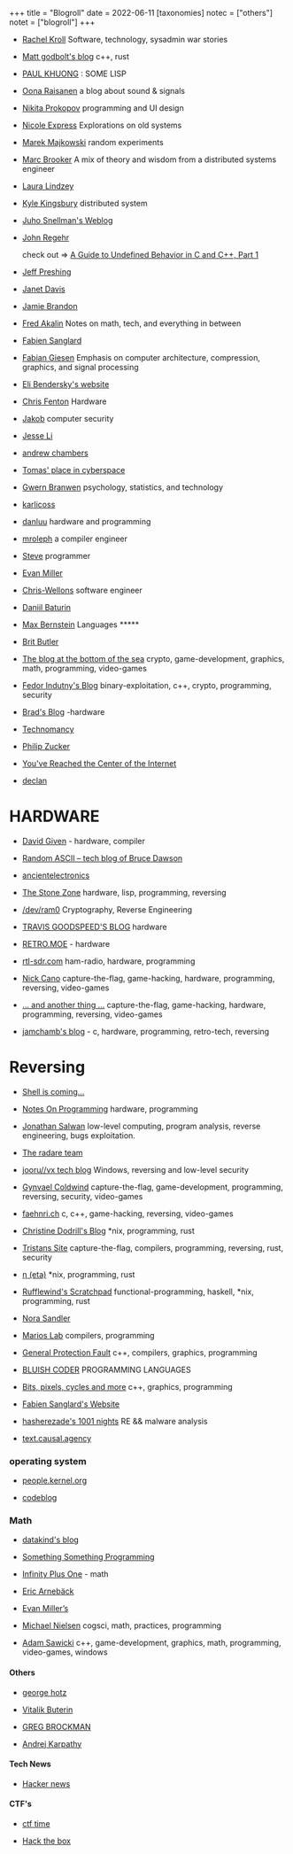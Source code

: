 +++
title = "Blogroll"
date = 2022-06-11
[taxonomies]
notec = ["others"]
notet = ["blogroll"]
+++

* [Rachel Kroll](http://rachelbythebay.com/w/)
  Software, technology, sysadmin war stories
  
  

* [Matt godbolt's blog](https://xania.org/) 
   c++, rust
   
   
* [PAUL KHUONG](http://pvk.ca/)
  : SOME LISP
  
  
* [Oona Raisanen](https://www.windytan.com/)
  a blog about sound & signals 


* [Nikita Prokopov](https://tonsky.me/)
  programming and UI design
  
  
* [Nicole Express](https://nicole.express/listing.html)
  Explorations on old systems
  
* [Marek Majkowski](https://idea.popcount.org/)
  random experiments
  
* [Marc Brooker](https://brooker.co.za/blog/)
  A mix of theory and wisdom from a distributed systems engineer
  
* [Laura Lindzey](https://lindzey.github.io/index.html)

* [Kyle Kingsbury](https://aphyr.com/)
  distributed system
  
* [Juho Snellman's Weblog](https://www.snellman.net/blog/)

* [John Regehr](https://blog.regehr.org/)

  check out => [A Guide to Undefined Behavior in C and C++, Part 1](https://blog.regehr.org/archives/213)

* [Jeff Preshing](https://preshing.com/)


* [Janet Davis](http://blogs.whitman.edu/countingfromzero/)

* [Jamie Brandon](https://www.scattered-thoughts.net/)

* [Fred Akalin](https://www.akalin.com/)
  Notes on math, tech, and everything in between

* [Fabien Sanglard](https://fabiensanglard.net/)

* [Fabian Giesen](https://fgiesen.wordpress.com/)
   Emphasis on computer architecture, compression, graphics, and signal processing
   
* [Eli Bendersky's website](https://eli.thegreenplace.net/) 

* [Chris Fenton](http://www.chrisfenton.com/)
  Hardware
  
* [ Jakob](https://jakob.space/)
  computer security
  
* [Jesse Li](https://blog.jse.li/)

* [andrew chambers](https://acha.ninja/)

* [Tomas' place in cyber­space](https://www.xn--hrdin-gra.se/)

* [Gwern Branwen](https://www.gwern.net/index)
   psychology, statistics, and technology

* [karlicoss](https://beepb00p.xyz/)
   
* [danluu](https://danluu.com/)
  hardware and programming
   
* [mroleph](https://mrale.ph/)
  a compiler engineer 
  
* [Steve](https://stevelosh.com/)
  programmer

* [Evan Miller](https://www.evanmiller.org/)

* [Chris-Wellons](https://nullprogram.com/)
  software engineer
   
* [Daniil Baturin](https://baturin.org/)
  
* [Max Bernstein](https://bernsteinbear.com/)
  Languages *****
  
* [Brit Butler](https://blog.kingcons.io/)

* [The blog at the bottom of the sea](https://blog.demofox.org/)
  crypto, game-development, graphics, math, programming, video-games
   
* [Fedor Indutny's Blog](https://darksi.de/)
  binary-exploitation, c++, crypto, programming, security
  
* [Brad's Blog](http://bradhodge.ca/blog/) -hardware

* [Technomancy](https://technomancy.us/list)

* [ Philip Zucker](http://www.philipzucker.com/)

* [You've Reached the Center of the Internet](http://blog.benwiener.com/)

* [declan](https://www.declanoller.com/)
 
 
 
# HARDWARE
* [David Given](http://cowlark.com/) - hardware, compiler

* [Random ASCII – tech blog of Bruce Dawson](https://randomascii.wordpress.com/)

* [ancientelectronics](https://ancientelectronics.wordpress.com/)

* [The Stone Zone](http://thestone.zone/) hardware, lisp, programming, reversing

* [/dev/ram0](https://wargio.github.io/about/) Cryptography, Reverse Engineering 
 
* [TRAVIS GOODSPEED'S BLOG](https://travisgoodspeed.blogspot.com/) hardware

* [RETRO.MOE](https://retro.moe/) - hardware 

* [rtl-sdr.com](https://www.rtl-sdr.com/) ham-radio, hardware, programming

* [Nick Cano](https://nickcano.com/) capture-the-flag, game-hacking, hardware, programming, reversing, video-games

* [... and another thing ...](https://nick.zoic.org/)
capture-the-flag, game-hacking, hardware, programming, reversing, video-games


* [jamchamb's blog](https://jamchamb.net/) - c, hardware, programming, retro-tech, reversing



# Reversing

* [Shell is coming...](https://www.shelliscoming.com/)

* [Notes On Programming](http://www.codersnotes.com/notes/) hardware, programming 

* [Jonathan Salwan](http://shell-storm.org/) low-level computing, program analysis, reverse engineering, bugs exploitation. 

* [The radare team](https://radareorg.github.io/blog/)

* [jooru//vx tech blog](https://j00ru.vexillium.org/) Windows, reversing and low-level security

* [Gynvael Coldwind](https://gynvael.coldwind.pl/?blog=1&lang=en) 
capture-the-flag, game-development, programming, reversing, security, video-games

* [faehnri.ch](http://faehnri.ch/) c, c++, game-hacking, reversing, video-games




* [Christine Dodrill's Blog](https://christine.website/blog) *nix, programming, rust

* [Tristans Site](https://thume.ca/) capture-the-flag, compilers, programming, reversing, rust, security


* [η (eta)](https://eta.st/posts.html) *nix, programming, rust


* [Rufflewind's Scratchpad](https://rufflewind.com/) functional-programming, haskell, *nix, programming, rust


* [Nora Sandler](https://norasandler.com/)

* [Marios Lab](https://marioslab.io/posts/) compilers, programming

* [General Protection Fault](https://gpfault.net/) c++, compilers, graphics, programming

* [BLUISH CODER](https://bluishcoder.co.nz/) PROGRAMMING LANGUAGES

* [Bits, pixels, cycles and more](https://zeux.io/) c++, graphics, programming

* [Fabien Sanglard's Website](http://fabiensanglard.net/)

* [hasherezade's 1001 nights](https://hshrzd.wordpress.com/) RE && malware analysis

* [text.causal.agency](https://text.causal.agency/)



### operating system
* [people.kernel.org ](https://people.kernel.org/read)

* [codeblog](https://outflux.net/blog/)



### Math

* [datakind's blog](https://datakinds.github.io/)

* [Something Something Programming](https://nickdrozd.github.io/)

* [Infinity Plus One](https://infinityplusonemath.wordpress.com/) - math

* [Eric Arnebäck](https://erkaman.github.io/index.html)

* [ Evan Miller’s ](https://www.evanmiller.org/)

* [Michael Nielsen](https://michaelnielsen.org/blog/) cogsci, math, practices, programming

* [Adam Sawicki](http://asawicki.info/)
c++, game-development, graphics, math, programming, video-games, windows



#### Others
 
* [george hotz](https://geohot.github.io/blog/)

* [Vitalik Buterin](https://vitalik.ca/)

* [GREG BROCKMAN](https://blog.gregbrockman.com/)

* [Andrej Karpathy](https://karpathy.ai/)


#### Tech News

* [Hacker news](https://news.ycombinator.com/)


#### CTF's

* [ctf time](https://ctftime.org/)

* [Hack the box](https://www.hackthebox.com/)

